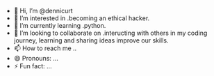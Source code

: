 - 👋 Hi, I’m @dennicurt
- 👀 I’m interested in .becoming an ethical hacker.
- 🌱 I’m currently learning .python.
- 💞️ I’m looking to collaborate on .interucting with others in my coding journey, learning and sharing ideas improve our skills.
- 📫 How to reach me ..
- 😄 Pronouns: ...
- ⚡ Fun fact: ...

<!---
dennicurt/dennicurt is a ✨ special ✨ repository because its `README.md` (this file) appears on your GitHub profile.
You can click the Preview link to take a look at your changes.
--->
